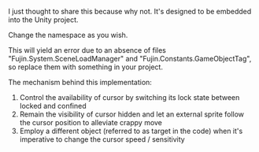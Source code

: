 I just thought to share this because why not. It's designed to be embedded into the Unity project.

Change the namespace as you wish.

This will yield an error due to an absence of files "Fujin.System.SceneLoadManager" and "Fujin.Constants.GameObjectTag", so replace them with something in your project.

The mechanism behind this implementation:
1) Control the availability of cursor by switching its lock state between locked and confined
2) Remain the visibility of cursor hidden and let an external sprite follow the cursor position to alleviate crappy move
3) Employ a different object (referred to as target in the code) when it's imperative to change the cursor speed / sensitivity

